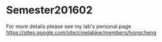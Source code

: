 # Semester201602

For more details please see my lab's personal page
https://sites.google.com/site/cinelabkw/members/hongcheng
